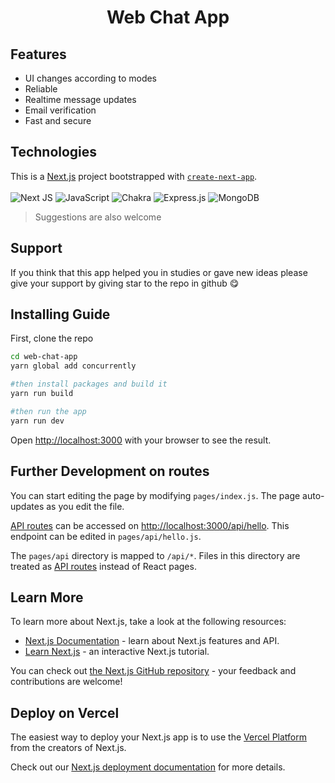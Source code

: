 # <h1 align="center">Web Chat App</h1>

## Features

- UI changes according to modes
- Reliable
- Realtime message updates
- Email verification
- Fast and secure


## Technologies

This is a [Next.js](https://nextjs.org/) project bootstrapped with [`create-next-app`](https://github.com/vercel/next.js/tree/canary/packages/create-next-app).
<br />
<br />
<span>
![Next JS](https://img.shields.io/badge/Next-black?style=for-the-badge&logo=next.js&logoColor=white)
</span><span>
![JavaScript](https://img.shields.io/badge/javascript-%23323330.svg?style=for-the-badge&logo=javascript&logoColor=%23F7DF1E)
</span><span>
![Chakra](https://img.shields.io/badge/chakra-%234ED1C5.svg?style=for-the-badge&logo=chakraui&logoColor=white)
</span>
<span>
![Express.js](https://img.shields.io/badge/express.js-%23404d59.svg?style=for-the-badge&logo=express&logoColor=%2361DAFB)
</span>
<span>
![MongoDB](https://img.shields.io/badge/MongoDB-%234ea94b.svg?style=for-the-badge&logo=mongodb&logoColor=white)
</span>


> Suggestions are also welcome

## Support 

If you think that this app helped you in studies or gave new ideas please give your support by giving star to the repo in github 😋

## Installing Guide

First, clone the repo 

```bash 
cd web-chat-app
yarn global add concurrently

#then install packages and build it
yarn run build

#then run the app
yarn run dev
```

Open [http://localhost:3000](http://localhost:3000) with your browser to see the result.

## Further Development on routes

You can start editing the page by modifying `pages/index.js`. The page auto-updates as you edit the file.

[API routes](https://nextjs.org/docs/api-routes/introduction) can be accessed on [http://localhost:3000/api/hello](http://localhost:3000/api/hello). This endpoint can be edited in `pages/api/hello.js`.

The `pages/api` directory is mapped to `/api/*`. Files in this directory are treated as [API routes](https://nextjs.org/docs/api-routes/introduction) instead of React pages.

## Learn More

To learn more about Next.js, take a look at the following resources:

- [Next.js Documentation](https://nextjs.org/docs) - learn about Next.js features and API.
- [Learn Next.js](https://nextjs.org/learn) - an interactive Next.js tutorial.

You can check out [the Next.js GitHub repository](https://github.com/vercel/next.js/) - your feedback and contributions are welcome!

## Deploy on Vercel

The easiest way to deploy your Next.js app is to use the [Vercel Platform](https://vercel.com/new?utm_medium=default-template&filter=next.js&utm_source=create-next-app&utm_campaign=create-next-app-readme) from the creators of Next.js.

Check out our [Next.js deployment documentation](https://nextjs.org/docs/deployment) for more details.
